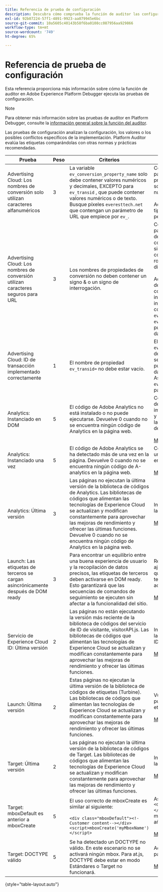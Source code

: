 ```yaml
---
title: Referencia de prueba de configuración
description: Descubra cómo comprueba la función de auditor las configuraciones en Adobe Experience Platform Debugger.
exl-id: 92b07224-57f1-4891-9923-aa079945e6bc
source-git-commit: 10a5605c40143b58f6ba0108cc087956aa929866
workflow-type: tm+mt
source-wordcount: '749'
ht-degree: 65%

---
```


# Referencia de prueba de configuración

Esta referencia proporciona más información sobre cómo la función de auditor en Adobe Experience Platform Debugger ejecuta las pruebas de configuración.

>[!NOTE]
>
>Para obtener más información sobre las pruebas de auditor en Platform Debugger, consulte la [información general sobre la función del auditor](./overview.md).

Las pruebas de configuración analizan la configuración, los valores o los posibles conflictos específicos de la implementación. Platform Auditor evalúa las etiquetas comparándolas con otras normas y prácticas recomendadas.

| Prueba | Peso | Criterios | Recomendación |
| --- | --- | --- | --- |
| Advertising Cloud: Los nombres de conversión solo utilizan caracteres alfanuméricos | 3 | La variable `ev_conversion_property_name` solo debe contener valores numéricos y decimales, EXCEPTO para `ev_transid` , que puede contener valores numéricos o de texto. Busque píxeles `everesttech.net`   que contengan un parámetro de URL que empiece por  `ev_`. | Compruebe que los parámetros de la propiedad de transacción solo contienen valores numéricos y decimales.<br><br>Advertencia: Cualquier otro tipo de valor puede causar pérdida de datos. |
| Advertising Cloud: Los nombres de conversión utilizan caracteres seguros para URL | 3 | Los nombres de propiedades de conversión no deben contener un signo &amp; o un signo de interrogación. | Compruebe que los parámetros de propiedad de transacción no contienen un signo &amp; o un signo de interrogación no codificado. Estos signos rompen el formato de la dirección URL.<br><br>Advertencia: Parámetros de propiedad que contienen un signo de interrogación o un signo de interrogación no codificado (por ejemplo:  `ev_formComplete?=1` o  `ev_formComplete&Submit=1`), puede causar la pérdida de datos. |
| Advertising Cloud: ID de transacción implementado correctamente | 1 | El nombre de propiedad  `ev_transid=` no debe estar vacío. | El nombre de propiedad  `ev_transid=` no debe dejarse sin un valor. Si no se introduce un valor, puede causar la pérdida de datos de transacción. Asignar un valor a `ev_transid=` o quitar el parámetro del píxel. |
| Analytics: Instanciado en DOM | 5 | El código de Adobe Analytics no está instalado o no puede ejecutarse. Devuelve 0 cuando no se encuentra ningún código de Analytics en la página web. | Compruebe que la etiqueta de Analytics está implementada en la página y no está bloqueada por las siguientes actividades de script.<br><br>[Más información](https://experienceleague.adobe.com/docs/analytics/implementation/home.html?lang=es) |
| Analytics: Instanciado una vez | 5 | El código de Adobe Analytics se ha detectado más de una vez en la página. Devuelve 0 cuando no se encuentra ningún código de A-analytics en la página web. | Compruebe que solo hay una etiqueta de Analytics en la página.<br><br>[Más información](https://experienceleague.adobe.com/docs/analytics/implementation/home.html) |
| Analytics: Última versión | 3 | Las páginas no ejecutan la última versión de la biblioteca de códigos de Analytics. Las bibliotecas de códigos que alimentan las tecnologías de Experience Cloud se actualizan y modifican constantemente para aprovechar las mejoras de rendimiento y ofrecer las últimas funciones. Devuelve 0 cuando no se encuentra ningún código de Analytics en la página web. | Instale la última versión de la biblioteca de Analytics.<br><br>[Más información](https://experienceleague.adobe.com/docs/analytics/implementation/appmeasurement-updates.html?lang=es) |
| Launch: Las etiquetas de terceros se cargan asincrónicamente después de DOM ready | 3 | Para encontrar un equilibrio entre una buena experiencia de usuario y la recopilación de datos precisos, las etiquetas de terceros deben activarse en DOM ready. Esto garantizará que las secuencias de comandos de seguimiento se ejecuten sin afectar a la funcionalidad del sitio. | Resuelva este problema ajustando todas las reglas que ejecutan píxeles de terceros para que se activen en DOM Ready.<br><br>[Más información](../../tags/ui/managing-resources/rules.md) |
| Servicio de Experience Cloud ID: Última versión | 2 | Las páginas no están ejecutando la versión más reciente de la biblioteca de códigos del servicio de ID de visitante,  visitorAPI.js. Las bibliotecas de códigos que alimentan las tecnologías de Experience Cloud se actualizan y modifican constantemente para aprovechar las mejoras de rendimiento y ofrecer las últimas funciones. | Instale la última versión de la biblioteca del servicio de ID de visitante.<br><br>[Más información](https://experienceleague.adobe.com/docs/id-service/using/id-service-api/library.html) |
| Launch: Última versión | 2 | Estas páginas no ejecutan la última versión de la biblioteca de códigos de etiquetas (Turbine). Las bibliotecas de códigos que alimentan las tecnologías de Experience Cloud se actualizan y modifican constantemente para aprovechar las mejoras de rendimiento y ofrecer las últimas funciones. | Vuelva a compilar y publique la biblioteca de etiquetas.<br><br>[Más información](../../tags/quick-start/quick-start.md) |
| Target: Última versión | 2 | Las páginas no ejecutan la última versión de la biblioteca de códigos de Target. Las bibliotecas de códigos que alimentan las tecnologías de Experience Cloud se actualizan y modifican constantemente para aprovechar las mejoras de rendimiento y ofrecer las últimas funciones. | Instale la última versión de la biblioteca de Target.<br><br>[Más información](https://experienceleague.adobe.com/docs/target/using/implement-target/client-side/implement-target-for-client-side-web.html) |
| Target: mboxDefault es anterior a mboxCreate | 5 | El uso correcto de  mboxCreate es similar al siguiente:<br><br> `<div class="mboxDefault"><!-Customer content--></div><script>mboxCreate('myMboxName')</script>` | Asegúrese de incluir un  `<div class="mboxDefault"></div>` antes de invocar mboxCreate(). at.js no añadirá una para usted.<br><br>[Más información](https://experienceleague.adobe.com/docs/target/using/implement-target/client-side/implement-target-for-client-side-web.html) |
| Target: DOCTYPE válido | 5 | Se ha detectado un DOCTYPE no válido. En este escenario no se activará ningún mbox.  Para at.js, DOCTYPE debe estar en modo Estándares o Target no funcionará. | Actualice DOCTYPE en la página.<br><br>[Más información](https://experienceleague.adobe.com/docs/target/using/implement-target/client-side/at-js-implementation/faq-at-js/target-atjs-faq.html) |

{style=&quot;table-layout:auto&quot;}
